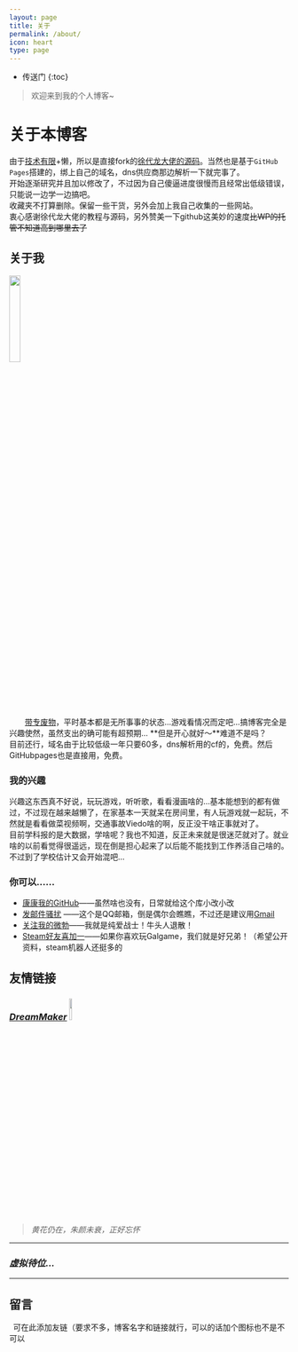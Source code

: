 ```yaml
---
layout: page
title: 关于
permalink: /about/
icon: heart
type: page
---
```


* 传送门
{:toc}

> 欢迎来到我的个人博客~

# 关于本博客

由于[技术有限](!啥也不懂!)+懒，所以是直接fork的[徐代龙大佬的源码](https://github.com/xudailong/xudailong.github.io)。当然也是基于`GitHub Pages`搭建的，绑上自己的域名，dns供应商那边解析一下就完事了。   
开始逐渐研究并且加以修改了，不过因为自己傻逼进度很慢而且经常出低级错误，只能说一边学一边搞吧。  
收藏夹不打算删除。保留一些干货，另外会加上我自己收集的一些网站。  
衷心感谢徐代龙大佬的教程与源码，另外赞美一下github这美妙的速度~~比WP的托管不知道高到哪里去了~~  

## 关于我   

<img src="https://cdn.jsdelivr.net/gh/Small-tailqwq/img/2020-09/20200911211608.jpg" width="20%" height="20%"/>
  
&emsp;&emsp;[带专废物]("人下人")，平时基本都是无所事事的状态…游戏看情况而定吧…搞博客完全是兴趣使然，虽然支出的确可能有超预期…  **但是开心就好～**难道不是吗？  
目前还行，域名由于比较低级一年只要60多，dns解析用的cf的，免费。然后GitHubpages也是直接用，免费。

### 我的兴趣
兴趣这东西真不好说，玩玩游戏，听听歌，看看漫画啥的...基本能想到的都有做过，不过现在越来越懒了，在家基本一天就呆在房间里，有人玩游戏就一起玩，不然就是看看做菜视频啊，交通事故Viedo啥的啊，反正没干啥正事就对了。  
目前学科报的是大数据，学啥呢？我也不知道，反正未来就是很迷茫就对了。就业啥的以前看觉得很遥远，现在倒是担心起来了以后能不能找到工作养活自己啥的。不过到了学校估计又会开始混吧...

### 你可以……
- [康康我的GitHub](https://github.com/Small-tailqwq)——虽然啥也没有，日常就给这个库小改小改  
- [发邮件骚扰](mailto:Small_tailqwq@qq.com) ——这个是QQ邮箱，倒是偶尔会瞧瞧，不过还是建议用[Gmail](mailto:smalltailqwq@gmail.com)  
- [关注我的微勃](http://weibo.com/u/5610377163)——我就是纯爱战士！牛头人退散！  
- [Steam好友喜加一](https://steamcommunity.com/id/404smalltail/)——如果你喜欢玩Galgame，我们就是好兄弟！（希望公开资料，steam机器人还挺多的  


## 友情链接
### ***[DreamMaker](https://fordes.top/)***   <img src="https://cdn.jsdelivr.net/gh/Small-tailqwq/img/2020-09/image.png" width="10%" heigut="10%">  
> *黄花仍在，朱颜未衰，正好忘怀*   

---
### ***虚拟待位...***  

---


## 留言
&ensp;可在此添加友链（要求不多，博客名字和链接就行，可以的话加个图标也不是不可以

<div id="vcomments"></div>
<script>
        new Valine({
            el: '#vcomments',
            appId: 'sCggwue6b5mOVluYAtA51HxG-MdYXbMMI',
            appKey: '5MwP7fgcnDYwJ8WyNGmyEkuv',
            placeholder: '说话大声点，听不见！',
            emojiCDN: '//i0.hdslb.com/bfs/emote/',
            emojiMaps: {
        "tv_doge": "6ea59c827c414b4a2955fe79e0f6fd3dcd515e24.png",
        "tv_亲亲": "a8111ad55953ef5e3be3327ef94eb4a39d535d06.png",
        "tv_偷笑": "bb690d4107620f1c15cff29509db529a73aee261.png",
        "tv_再见": "180129b8ea851044ce71caf55cc8ce44bd4a4fc8.png",
        "tv_冷漠": "b9cbc755c2b3ee43be07ca13de84e5b699a3f101.png",
        "tv_发怒": "34ba3cd204d5b05fec70ce08fa9fa0dd612409ff.png",
        "tv_发财": "34db290afd2963723c6eb3c4560667db7253a21a.png",
        "tv_可爱": "9e55fd9b500ac4b96613539f1ce2f9499e314ed9.png",
        "tv_吐血": "09dd16a7aa59b77baa1155d47484409624470c77.png",
        "tv_呆": "fe1179ebaa191569b0d31cecafe7a2cd1c951c9d.png",
        "tv_呕吐": "9f996894a39e282ccf5e66856af49483f81870f3.png",
        "tv_困": "241ee304e44c0af029adceb294399391e4737ef2.png",
        "tv_坏笑": "1f0b87f731a671079842116e0991c91c2c88645a.png",
        "tv_大佬": "093c1e2c490161aca397afc45573c877cdead616.png",
        "tv_大哭": "23269aeb35f99daee28dda129676f6e9ea87934f.png",
        "tv_委屈": "d04dba7b5465779e9755d2ab6f0a897b9b33bb77.png",
        "tv_害羞": "a37683fb5642fa3ddfc7f4e5525fd13e42a2bdb1.png",
        "tv_尴尬": "7cfa62dafc59798a3d3fb262d421eeeff166cfa4.png",
        "tv_微笑": "70dc5c7b56f93eb61bddba11e28fb1d18fddcd4c.png",
        "tv_思考": "90cf159733e558137ed20aa04d09964436f618a1.png",
        "tv_惊吓": "0d15c7e2ee58e935adc6a7193ee042388adc22af.png",
        },
                   
                   enableQQ: true
        })
    </script>

## 更新日志（保留）
*2020.9.11*
* `[]`修复来必力评论加载出错的BUG（直接换掉）
* 更换评论插件时顺带把之前没找到的评论词条改了，现在基本能看见的地方基本都是中文了（毕竟我是文盲  
* 展示界面清空，研究研究怎么改造  

*2020.1.30*
* `[]`解决部分机型上看不到超链接的问题。（其实是加载不出emoji，而我正好把超链接文本填成了emoji）
* 对部分博文进行排版更改，尽量发挥markdown的功效。

*2020.1.29*  
* `[∆]`更换域名为`hayasa.xyz`，hayasa为「速さ」的罗马音，反正瞎搞的，别问有什么特别含义。原域名过期没能力续费了，以后可能不会再频繁更换域名了…因为有个最根本最直接的方法…不过还是保留吧，到时候再看。

*2019.12.16*
* `[×]`域名明年就过期了，在考虑换一个还是继续续。博客最近更新可能不会有多频繁，网站基本就这样定型了，没精力再去捣鼓了…

*2019.11.3*
* `[~]`把两篇新博文不折叠的问题找到了…果然还是我自己的问题，我是憨批  
* `[flag]`图床在调试GitHub的…出了点问题好像…待处理吧  

*2019.10.28*
* `[+]`添加来必力评论系统[#01](https://blog.csdn.net/manmandong123/article/details/80739126)本来是disqus体验不错的，可惜被墙）
* `[^]`绑定百度统计：谷歌的之前也绑了…虽然都没什么用…底栏与文章👀图标浏览量预计下次修复（已经完事了，现在是凌晨1：19）
* `[^]`虽然不知道这是什么格式，但是照着些就完事了！ （关于节目添加留言）（其实就是评论）
* 域名被QQ搞了，心烦…
* `[^]`修复不蒜子统计[#喝井不忘挖水人](https://www.cnblogs.com/whik/p/9873187.html)…同时对底栏做了点手脚


*2017.2.28*

- `[^]` 修复目录滚动 bug [#22](https://github.com/Gaohaoyang/gaohaoyang.github.io/issues/22), [#48](https://github.com/Gaohaoyang/gaohaoyang.github.io/issues/48)

*2016.6.20*

* `[+]` 在文章页中添加上一篇和下一篇文章链接。
* `[^]` 修改 font-family 顺序，避免微软雅黑将单引号解析为全角。
* `[^]` 修复标签云算法中被除数为零的 bug。[#26](https://github.com/Gaohaoyang/gaohaoyang.github.io/issues/26), [#28](https://github.com/Gaohaoyang/gaohaoyang.github.io/issues/28), [#30](https://github.com/Gaohaoyang/gaohaoyang.github.io/issues/30)

*2016.5.11 v2.0.1*

* `[^]` 优化代码，将页面中的大段评论相关代码抽离出来，放入`comments.html`
* `[+]` 添加百度统计和Google分析代码，在`_config.yml`中配置相关参数即可
* `[+]` 更新文档，添加博客主题使用方法，便于上手
* `[+]` 添加了`favicon.ico`
* `[^]` 修复 bug，目录太长时，滚动到最底部时隐藏到footer下面。修复后长目录在滚动到底部时使用`position:absolute`
* `[^]` 修改目录区的滚动条样式（仅针对`webkit`内核浏览器）
* `[^]` 修改 demo 页中 disqus 评论区 a 标签的颜色 bug，修改 blockqoute 中 p 标签的 margin
* `[+]` 添加不蒜子计数功能，在footer上显示访问量
* `[+]` 添加回到顶部功能

*2016.4.27 v2.0.0*

* `[^]` 基于 jekyll 3.1.2 重构了所有代码
* `[+]` 主页添加了摘要，在正文中使用4个换行符来分割，可在`_config.yml`中修改
* `[+]` 主页添加了近期文章、分类列表和标签云
* `[+]` 主页导航区做了视觉优化，阴影效果
* `[+]` 增加了归档、标签和分类页面
* `[+]` 增加了收藏页面
* `[+]` 评论插件可以选择 disqus 或 多说，直接在`_config.yml`中修改
* `[+]` 适配移动端
* `[+]` 页面滚动时，文章目录固定在右侧
* `[+]` 页面内容较少时，固定 footer 在页面底部
* `[^]` 使用 GitHub 风格的代码高亮写法，即\`\`\`的写法，去除`highlight.js`代码高亮插件的使用
* `[^]` 使用 Masonry 重写了 Demo 页中的瀑布流布局，响应式交互体验更好
* `[-]` 去除了 jQuery 和 BootStrap，使得加载速度更快

* 2016.3-2016.4 进行了一次大的改版和重构，详见 [README](https://github.com/Gaohaoyang/gaohaoyang.github.io/blob/master/README.md) 和博文 [对这个 jekyll 博客主题的改版和重构](http://gaohaoyang.github.io/2016/03/12/jekyll-theme-version-2.0/)
* 2015.3-2015.4 完成了这个博客主题的第一版。
